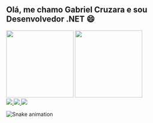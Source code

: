 ## Olá, me chamo Gabriel Cruzara e sou Desenvolvedor .NET :smile:

<div>  
  <img height="180em" src="https://github-readme-stats.vercel.app/api?username=gabrielcruzara&show_icons=true&theme=material-palenight&count_private=true"/>
  <img height="180em" src="https://github-readme-stats.vercel.app/api/top-langs/?username=gabrielcruzara&layout=compact&langs_count=8&theme=material-palenight"/>
</div>

<div>
  <a href="https://www.linkedin.com/in/gabriel-cruzara/" alt="Linkedin" target="_blank">
  <img src="https://img.shields.io/badge/LinkedIn-0077B5?style=for-the-badge&logo=linkedin&logoColor=white">
</a>

<a href="https://gitlab.com/cruzaragabriel" alt="GitLab" target="_blank">
  <img src="https://img.shields.io/badge/GitLab-330F63?style=for-the-badge&logo=gitlab&logoColor=white">
</a>

<a href="https://github.com/gabrielcruzara" alt="GitHub" target="_blank">
  <img src="https://img.shields.io/badge/GitHub-100000?style=for-the-badge&logo=github&logoColor=white">
</a>

 ![Snake animation](https://github.com/gabrielcruzara/gabrielcruzara/blob/output/github-contribution-grid-snake.svg)  
</div>



